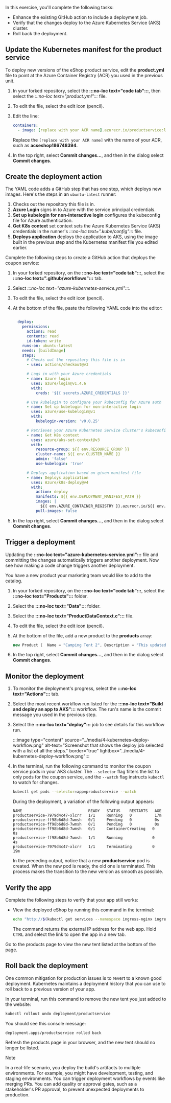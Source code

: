 In this exercise, you'll complete the following tasks:

- Enhance the existing GitHub action to include a deployment job.
- Verify that the changes deploy to the Azure Kubernetes Service (AKS) cluster.
- Roll back the deployment.

## Update the Kubernetes manifest for the product service

To deploy new versions of the eShop product service, edit the **product.yml** file to point at the Azure Container Registry (ACR) you used in the previous unit.

1. In your forked repository, select the **:::no-loc text="code tab":::**, then select the *:::no-loc text="product.yml":::* file.
1. To edit the file, select the edit icon (pencil).
1. Edit the line:

    ```yml
    containers:
      - image: [replace with your ACR name].azurecr.io/productservice:latest
    ```  

    Replace the `[replace with your ACR name]` with the name of your ACR, such as **acseshop186748394**.

1. In the top right, select **Commit changes...**, and then in the dialog select **Commit changes**.

## Create the deployment action

The YAML code adds a GitHub step that has one step, which deploys new images. Here's the steps in an `ubuntu-latest` runner:

1. Checks out the repository this file is in.
1. **Azure Login** signs in to Azure with the service principal credentials.
1. **Set up kubelogin for non-interactive login** configures the kubeconfig file for Azure authentication.
1. **Get K8s context** set context sets the Azure Kubernetes Service (AKS) credentials in the runner's *:::no-loc text=".kube/config":::* file.
1. **Deploys application** deploys the application to AKS, using the image built in the previous step and the Kubernetes manifest file you edited earlier.

Complete the following steps to create a GitHub action that deploys the coupon service:

1. In your forked repository, on the **:::no-loc text="code tab":::**, select the **:::no-loc text=".github/workflows":::** tab.
1. Select *:::no-loc text="azure-kubernetes-service.yml":::*.
1. To edit the file, select the edit icon (pencil).
1. At the bottom of the file, paste the following YAML code into the editor:

    ```yaml

      deploy:
        permissions:
          actions: read
          contents: read
          id-token: write
        runs-on: ubuntu-latest
        needs: [buildImage]
        steps:
          # Checks out the repository this file is in
          - uses: actions/checkout@v3
    
          # Logs in with your Azure credentials
          - name: Azure login
            uses: azure/login@v1.4.6
            with:
              creds: '${{ secrets.AZURE_CREDENTIALS }}'
    
          # Use kubelogin to configure your kubeconfig for Azure auth
          - name: Set up kubelogin for non-interactive login
            uses: azure/use-kubelogin@v1
            with:
              kubelogin-version: 'v0.0.25'
    
          # Retrieves your Azure Kubernetes Service cluster's kubeconfig file
          - name: Get K8s context
            uses: azure/aks-set-context@v3
            with:
              resource-group: ${{ env.RESOURCE_GROUP }}
              cluster-name: ${{ env.CLUSTER_NAME }}
              admin: 'false'
              use-kubelogin: 'true'
    
          # Deploys application based on given manifest file
          - name: Deploys application
            uses: Azure/k8s-deploy@v4
            with:
              action: deploy
              manifests: ${{ env.DEPLOYMENT_MANIFEST_PATH }}
              images: |
                ${{ env.AZURE_CONTAINER_REGISTRY }}.azurecr.io/${{ env.CONTAINER_NAME }}:${{ github.sha }}
              pull-images: false
    
    ```

1. In the top right, select **Commit changes...**, and then in the dialog select **Commit changes**.

## Trigger a deployment

Updating the **:::no-loc text="azure-kubernetes-service.yml":::** file and committing the changes automatically triggers another deployment. Now see how making a code change triggers another deployment.

You have a new product your marketing team would like to add to the catalog.

1. In your forked repository, on the **:::no-loc text="code tab":::**, select the **:::no-loc text="Products":::** folder.
1. Select the **:::no-loc text="Data":::** folder.
1. Select the **:::no-loc text="ProductDataContext.c":::** file.
1. To edit the file, select the edit icon (pencil).
1. At the bottom of the file, add a new product to the **products** array:

    ```csharp
    new Product {  Name = "Camping Tent 2", Description = "This updated tent is improved and cheaper, perfect for your next trip.", Price = 79.99m, ImageUrl = "product9.png" },
    ```

1. In the top right, select **Commit changes...**, and then in the dialog select **Commit changes**.

## Monitor the deployment

1. To monitor the deployment's progress, select the **:::no-loc text="Actions":::** tab.
1. Select the most recent workflow run listed for the **:::no-loc text="Build and deploy an app to AKS":::** workflow. The run's name is the commit message you used in the previous step.

1. Select the **:::no-loc text="deploy":::** job to see details for this workflow run.

    :::image type="content" source="../media/4-kubernetes-deploy-workflow.png" alt-text="Screenshot that shows the deploy job selected with a list of all the steps." border="true" lightbox="../media/4-kubernetes-deploy-workflow.png":::

1. In the terminal, run the following command to monitor the coupon service pods in your AKS cluster. The `--selector` flag filters the list to only pods for the coupon service, and the `--watch` flag instructs `kubectl` to watch for changes.

    ```bash
    kubectl get pods --selector=app=productservice --watch
    ```

    During the deployment, a variation of the following output appears:

    ```console
    NAME                             READY   STATUS    RESTARTS   AGE
    productservice-7979d4c47-xlcrr   1/1     Running   0          17m
    productservice-ff98b6d8d-7wmsh   0/1     Pending   0          0s
    productservice-ff98b6d8d-7wmsh   0/1     Pending   0          0s
    productservice-ff98b6d8d-7wmsh   0/1     ContainerCreating   0          0s
    productservice-ff98b6d8d-7wmsh   1/1     Running             0          4s
    productservice-7979d4c47-xlcrr   1/1     Terminating         0          19m
    ```

    In the preceding output, notice that a new **productservice** pod is created. When the new pod is ready, the old one is terminated. This process makes the transition to the new version as smooth as possible.

## Verify the app

Complete the following steps to verify that your app still works:

- View the deployed eShop by running this command in the terminal:

    ```bash
    echo "http://$(kubectl get services --namespace ingress-nginx ingress-nginx-controller --output jsonpath='{.status.loadBalancer.ingress[0].ip}')"
    ```

    The command returns the external IP address for the web app. Hold <kbd>CTRL</kbd> and select the link to open the app in a new tab.

Go to the products page to view the new tent listed at the bottom of the page.

## Roll back the deployment

One common mitigation for production issues is to revert to a known good deployment. Kubernetes maintains a deployment history that you can use to roll back to a previous version of your app.

In your terminal, run this command to remove the new tent you just added to the website:

```bash
kubectl rollout undo deployment/productservice
```

You should see this console message:

```console
deployment.apps/productservice rolled back
```

Refresh the products page in your browser, and the new tent should no longer be listed.

> [!NOTE]
> In a real-life scenario, you deploy the build's artifacts to multiple environments. For example, you might have development, testing, and staging environments. You can trigger deployment workflows by events like merging PRs. You can add quality or approval gates, such as a stakeholder's PR approval, to prevent unexpected deployments to production.
